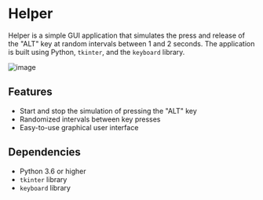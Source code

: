 # Helper

Helper is a simple GUI application that simulates the press and release of the "ALT" key at random intervals between 1 and 2 seconds. The application is built using Python, `tkinter`, and the `keyboard` library.

![image](https://user-images.githubusercontent.com/127869444/235348152-aa8f976f-0cf7-4a6f-bed8-6f7dbfacea7a.png)

## Features

- Start and stop the simulation of pressing the "ALT" key
- Randomized intervals between key presses
- Easy-to-use graphical user interface

## Dependencies

- Python 3.6 or higher
- `tkinter` library
- `keyboard` library
